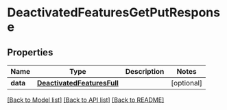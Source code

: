 # DeactivatedFeaturesGetPutResponse

## Properties
Name | Type | Description | Notes
------------ | ------------- | ------------- | -------------
**data** | [**DeactivatedFeaturesFull**](DeactivatedFeaturesFull.md) |  | [optional] 

[[Back to Model list]](../README.md#documentation-for-models) [[Back to API list]](../README.md#documentation-for-api-endpoints) [[Back to README]](../README.md)

